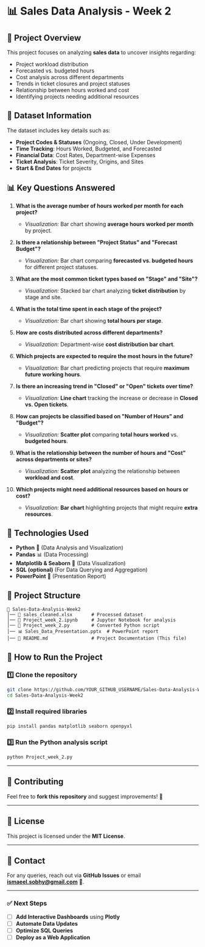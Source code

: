 # 📊 Sales Data Analysis - Week 2

## 📌 Project Overview
This project focuses on analyzing **sales data** to uncover insights regarding:
- Project workload distribution
- Forecasted vs. budgeted hours
- Cost analysis across different departments
- Trends in ticket closures and project statuses
- Relationship between hours worked and cost
- Identifying projects needing additional resources

## 📂 Dataset Information
The dataset includes key details such as:
- **Project Codes & Statuses** (Ongoing, Closed, Under Development)
- **Time Tracking**: Hours Worked, Budgeted, and Forecasted
- **Financial Data**: Cost Rates, Department-wise Expenses
- **Ticket Analysis**: Ticket Severity, Origins, and Sites
- **Start & End Dates** for projects

## 📊 Key Questions Answered
1. **What is the average number of hours worked per month for each project?**
   - *Visualization:* Bar chart showing **average hours worked per month** by project.

2. **Is there a relationship between "Project Status" and "Forecast Budget"?**
   - *Visualization:* Bar chart comparing **forecasted vs. budgeted hours** for different project statuses.

3. **What are the most common ticket types based on "Stage" and "Site"?**
   - *Visualization:* Stacked bar chart analyzing **ticket distribution** by stage and site.

4. **What is the total time spent in each stage of the project?**
   - *Visualization:* Bar chart showing **total hours per stage**.

5. **How are costs distributed across different departments?**
   - *Visualization:* Department-wise **cost distribution bar chart**.

6. **Which projects are expected to require the most hours in the future?**
   - *Visualization:* Bar chart predicting projects that require **maximum future working hours**.

7. **Is there an increasing trend in "Closed" or "Open" tickets over time?**
   - *Visualization:* **Line chart** tracking the increase or decrease in **Closed vs. Open tickets**.

8. **How can projects be classified based on "Number of Hours" and "Budget"?**
   - *Visualization:* **Scatter plot** comparing **total hours worked** vs. **budgeted hours**.

9. **What is the relationship between the number of hours and "Cost" across departments or sites?**
   - *Visualization:* **Scatter plot** analyzing the relationship between **workload and cost**.

10. **Which projects might need additional resources based on hours or cost?**
    - *Visualization:* **Bar chart** highlighting projects that might require **extra resources**.

## 🔧 Technologies Used
- **Python** 🐍 (Data Analysis and Visualization)
- **Pandas** 📊 (Data Processing)
- **Matplotlib & Seaborn** 🎨 (Data Visualization)
- **SQL (optional)** (For Data Querying and Aggregation)
- **PowerPoint** 📄 (Presentation Report)

## 📂 Project Structure
```
📁 Sales-Data-Analysis-Week2
│── 📄 sales_cleaned.xlsx       # Processed dataset
│── 📜 Project_week_2.ipynb     # Jupyter Notebook for analysis
│── 📝 Project_week_2.py        # Converted Python script
│── 📊 Sales_Data_Presentation.pptx  # PowerPoint report
│── 📘 README.md                # Project Documentation (This file)
```

## 📌 How to Run the Project
### **1️⃣ Clone the repository**
```bash
git clone https://github.com/YOUR_GITHUB_USERNAME/Sales-Data-Analysis-Week2.git
cd Sales-Data-Analysis-Week2
```
### **2️⃣ Install required libraries**
```bash
pip install pandas matplotlib seaborn openpyxl
```
### **3️⃣ Run the Python analysis script**
```bash
python Project_week_2.py
```
---

## 📢 Contributing
Feel free to **fork this repository** and suggest improvements! 🚀

---

## 📜 License
This project is licensed under the **MIT License**.

---

## 🔗 Contact
For any queries, reach out via **GitHub Issues** or email **ismaeel.sobhy@gmail.com** 📧.

---

### ✅ Next Steps
- [ ] **Add Interactive Dashboards** using **Plotly**
- [ ] **Automate Data Updates**
- [ ] **Optimize SQL Queries**
- [ ] **Deploy as a Web Application**
